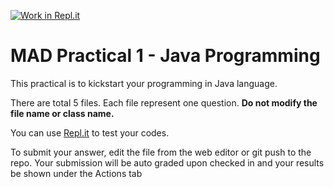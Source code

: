 [![Work in Repl.it](https://classroom.github.com/assets/work-in-replit-14baed9a392b3a25080506f3b7b6d57f295ec2978f6f33ec97e36a161684cbe9.svg)](https://classroom.github.com/online_ide?assignment_repo_id=4630239&assignment_repo_type=AssignmentRepo)
# MAD Practical 1 - Java Programming
This practical is to kickstart your programming in Java language.


There are total 5 files. Each file represent one question. 
**Do not modify the file name or class name.**

You can use [Repl.it](https://repl.it/languages/java10) to test your codes.

To submit your answer, edit the file from the web editor or git push to the repo.
Your submission will be auto graded upon checked in and your results be shown under the Actions tab

